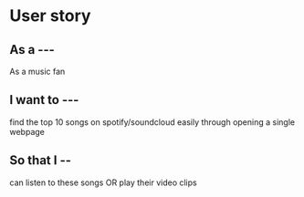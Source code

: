 # User story

## As a ---
As a music fan

## I want to ---
find the top 10 songs on spotify/soundcloud easily through opening a single webpage

## So that I --
can listen to these songs OR play their video clips 